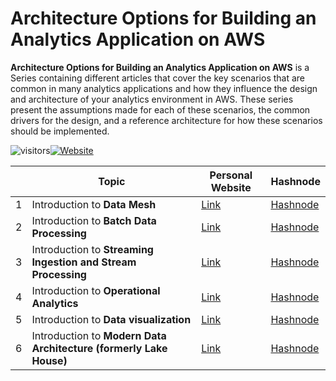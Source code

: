 # Architecture Options for Building an Analytics Application on AWS

**Architecture Options for Building an Analytics Application on AWS** is a Series containing different articles that cover the key scenarios that are common in many analytics applications and how they influence the design and architecture of your analytics environment in AWS. These series present the assumptions made for each of these scenarios, the common drivers for the design, and a reference architecture for how these scenarios should be implemented.

![visitors](https://visitor-badge.glitch.me/badge?page_id=/AditModi/Architecture-Options-for-Building-an-Analytics-Application-on-AWS)[![Website](https://img.shields.io/website?label=Dev.to&up_message=@aditmodi&url=https%3A%2F%2Fdev.to/aditmodi)](https://dev.to/aditmodi) 


|               | Topic        | Personal Website | Hashnode     | 
| ------------  | ------------ | ---------------- | ------------ | 
|  1 | Introduction to **Data Mesh** |[ Link ]() |[ Hashnode ]()
|  2 | Introduction to **Batch Data Processing** |[ Link ]() |[ Hashnode ]()
|  3 | Introduction to **Streaming Ingestion and Stream Processing** |[ Link ]() |[ Hashnode ]()
|  4 | Introduction to **Operational Analytics** |[ Link ]() |[ Hashnode ]()
|  5 | Introduction to **Data visualization** |[ Link ]() |[ Hashnode ]()
|  6 | Introduction to **Modern Data Architecture (formerly Lake House)** |[ Link ]() |[ Hashnode ]()

